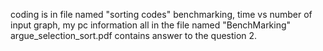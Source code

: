 coding is in file named "sorting codes"
benchmarking, time vs number of input graph, my pc information all in the file named "BenchMarking"
argue_selection_sort.pdf contains answer to the question 2.
